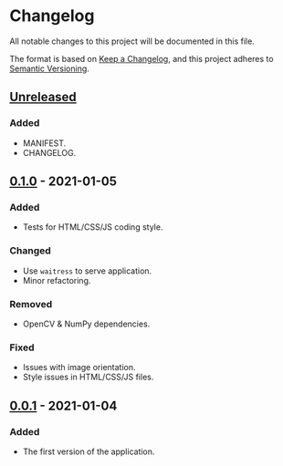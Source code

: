 # Changelog
All notable changes to this project will be documented in this file.

The format is based on [Keep a Changelog](https://keepachangelog.com/en/1.0.0/),
and this project adheres to [Semantic Versioning](https://semver.org/spec/v2.0.0.html).

## [Unreleased]
### Added
- MANIFEST.
- CHANGELOG.

## [0.1.0] - 2021-01-05
### Added
- Tests for HTML/CSS/JS coding style.

### Changed
- Use `waitress` to serve application.
- Minor refactoring.

### Removed
- OpenCV & NumPy dependencies.

### Fixed
- Issues with image orientation.
- Style issues in HTML/CSS/JS files.

## [0.0.1] - 2021-01-04
### Added
- The first version of the application.

[Unreleased]: https://github.com/alexstaf/print-server/compare/0.1.0...develop
[0.1.0]: https://github.com/alexstaf/print-server/compare/0.0.1...0.1.0
[0.0.1]: https://github.com/alexstaf/print-server/releases/tag/0.0.1